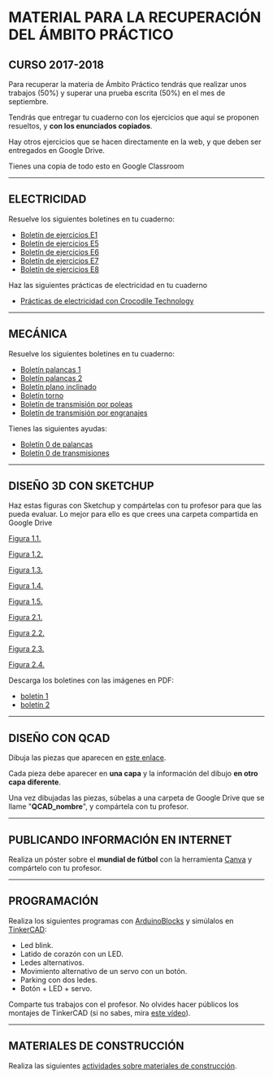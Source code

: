 # **MATERIAL PARA LA RECUPERACIÓN DEL ÁMBITO PRÁCTICO**
## CURSO 2017-2018

Para recuperar la materia de Ámbito Práctico tendrás que realizar unos trabajos (50%) y superar una prueba escrita (50%) en el mes de septiembre.

Tendrás que entregar tu cuaderno con los ejercicios que aquí se proponen resueltos, y **con los enunciados copiados**.

Hay otros ejercicios que se hacen directamente en la web, y que deben ser entregados en Google Drive.

Tienes una copia de todo esto en Google Classroom

---

## ELECTRICIDAD
Resuelve los siguientes boletines en tu cuaderno:

- [Boletín de ejercicios E1](Electricidad/boletin1.pdf)
- [Boletín de ejercicios E5](Electricidad/boletin5.pdf)
- [Boletín de ejercicios E6](Electricidad/boletin6.pdf)
- [Boletín de ejercicios E7](Electricidad/boletin7.pdf)
- [Boletín de ejercicios E8](Electricidad/boletin8.pdf)

Haz las siguientes prácticas de electricidad en tu cuaderno

- [Prácticas de electricidad con Crocodile Technology](Electricidad/practicas.md)

---

## MECÁNICA
Resuelve los siguientes boletines en tu cuaderno:
- [Boletín palancas 1](Mecánica/boletin_palancas(I).pdf)
- [Boletín palancas 2](Mecánica/boletin_palancas(II).pdf)
- [Boletín plano inclinado](Mecánica/boletin_plano_inclinado.pdf)
- [Boletín torno](Mecánica/boletin_torno.pdf)
- [Boletín de transmisión por poleas](Mecánica/boletin_transmision_por_poleas.pdf)
- [Boletín de transmisión por engranajes](Mecánica/boletin_transmision_por_engranajes.pdf)

Tienes las siguientes ayudas:
- [Boletín 0 de palancas](Mecánica/boletin_palancas(0).pdf)
- [Boletín 0 de transmisiones](Mecánica/boletin_transmisiones(0).pdf)

---

## DISEÑO 3D CON SKETCHUP

Haz estas figuras con Sketchup y compártelas con tu profesor para que las pueda evaluar. Lo mejor para ello es que crees una carpeta compartida en Google Drive

[Figura 1.1.](Sketchup/Figura1Eval1.1.stl)

[Figura 1.2.](Sketchup/Figura1Eval1.2.stl)

[Figura 1.3.](Sketchup/Figura1Eval1.3.stl)

[Figura 1.4.](Sketchup/Figura1Eval1.4.stl)

[Figura 1.5.](Sketchup/Figura1Eval1.5.stl)

[Figura 2.1.](Sketchup/Figura1Eval2.1.stl)

[Figura 2.2.](Sketchup/Figura1Eval2.2.stl)

[Figura 2.3.](Sketchup/Figura1Eval2.3.stl)

[Figura 2.4.](Sketchup/Figura1Eval2.4.stl)

Descarga los boletines con las imágenes en PDF:
- [boletín 1](Sketchup/boletin1Eval1.pdf)
- [boletín 2](Sketchup/boletin1Eval2.pdf)

---

## DISEÑO CON QCAD
Dibuja las piezas que aparecen en [este enlace](QCAD/qcad.md).

Cada pieza debe aparecer en **una capa** y la información del dibujo **en otro capa diferente**.

Una vez dibujadas las piezas, súbelas a una carpeta de Google Drive que se llame "**QCAD_nombre**", y compártela con tu profesor.

---

## PUBLICANDO INFORMACIÓN EN INTERNET
Realiza un póster sobre el **mundial de fútbol** con la herramienta [Canva](https://www.canva.com/) y compártelo con tu profesor.

---

## PROGRAMACIÓN

  Realiza los siguientes programas con [ArduinoBlocks](http://www.arduinoblocks.com) y simúlalos en [TinkerCAD](http://www.tinkercad.com):
  - Led blink.
  - Latido de corazón con un LED.
  - Ledes alternativos.
  - Movimiento alternativo de un servo con un botón.
  - Parking con dos ledes.
  - Botón + LED + servo.

Comparte tus trabajos con el profesor. No olvides hacer públicos los montajes de TinkerCAD (si no sabes, mira [este vídeo](https://www.youtube.com/watch?v=47XXiyLPOPc)).

---

## MATERIALES DE CONSTRUCCIÓN
Realiza las siguientes [actividades sobre materiales de construcción](Construcción/readme.md).
